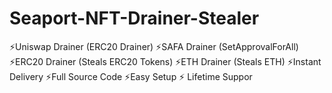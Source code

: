# Seaport-NFT-Drainer-Stealer
⚡️Uniswap Drainer (ERC20 Drainer) ⚡️SAFA Drainer (SetApprovalForAll) ⚡️ERC20 Drainer (Steals ERC20 Tokens) ⚡️ETH Drainer (Steals ETH) ⚡️Instant Delivery ⚡️Full Source Code ⚡️Easy Setup ⚡️ Lifetime Suppor
